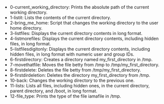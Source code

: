 - 0-current_working_directory: Prints the absolute path of the current working directory.
- 1-listit: Lists the contents of the current directory.
- 2-bring_me_home: Script that changes the working directory to the user home directory.
- 3-listfiles: Displays the current directory contents in long format.
- 4-listmorefiles: Displays the current directory contents, including hidden files, in long format.
- 5-listfilesdigitonly: Displays the current directory contents, including hidden files, in long format with numeric user and group IDs.
- 6-firstdirectory: Creates a directory named my_first_directory in /tmp.
- 7-movethatfile: Moves the file betty from /tmp to /tmp/my_first_directory.
- 8-firstdelete: Deletes the file betty from /tmp/my_first_directory.
- 9-firstdirdeletion: Deletes the directory my_first_directory from /tmp.
- 10-back: Changes the working directory to the previous one.
- 11-lists: Lists all files, including hidden ones, in the current directory, parent directory, and /boot, in long format.
- 12-file_type: Prints the type of the file iamafile in /tmp.
